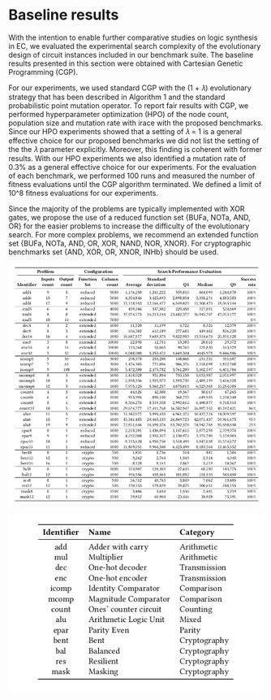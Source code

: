 # Baseline results 

With the intention to enable further comparative studies on logic
synthesis in EC, we evaluated the experimental search complexity of the evolutionary design of circuit instances included in our
benchmark suite. The baseline results presented in this section were
obtained with Cartesian Genetic Programming (CGP).

For our experiments, we used standard CGP with the (1 + 𝜆) evolutionary strategy that has been described in Algorithm 1 and the
standard probabilistic point mutation operator. To report fair results
with CGP, we performed hyperparameter optimization (HPO) of
the node count, population size and mutation rate with irace
with the proposed benchmarks. Since our HPO experiments showed
that a setting of 𝜆 = 1 is a general effective choice for our proposed
benchmarks we did not list the setting of the the 𝜆 parameter explicitly. Moreover, this finding is coherent with former results.
With our HPO experiments we also identified a mutation rate of 0.3% as a general effective choice for our experiments. For the evaluation of each benchmark, we performed 100 runs and measured the
number of fitness evaluations until the CGP algorithm terminated.
We defined a limit of 10^8 fitness evaluations for our experiments.

Since the majority of the problems are typically implemented with
XOR gates, we propose the use of a reduced function set {BUFa,
NOTa, AND, OR} for the easier problems to increase the difficulty of the evolutionary search. For more complex problems, we recommend an extended function set {BUFa, NOTa, AND, OR, XOR,
NAND, NOR, XNOR}. For cryptographic benchmarks set {AND,
XOR, OR, XNOR, INHb} should be used. 


![alt text](https://github.com/boolean-function-benchmarks/results/blob/main/baseline_results_cgp.png)

![alt text](https://github.com/boolean-function-benchmarks/results/blob/main/benchmark_identifiers.png)

